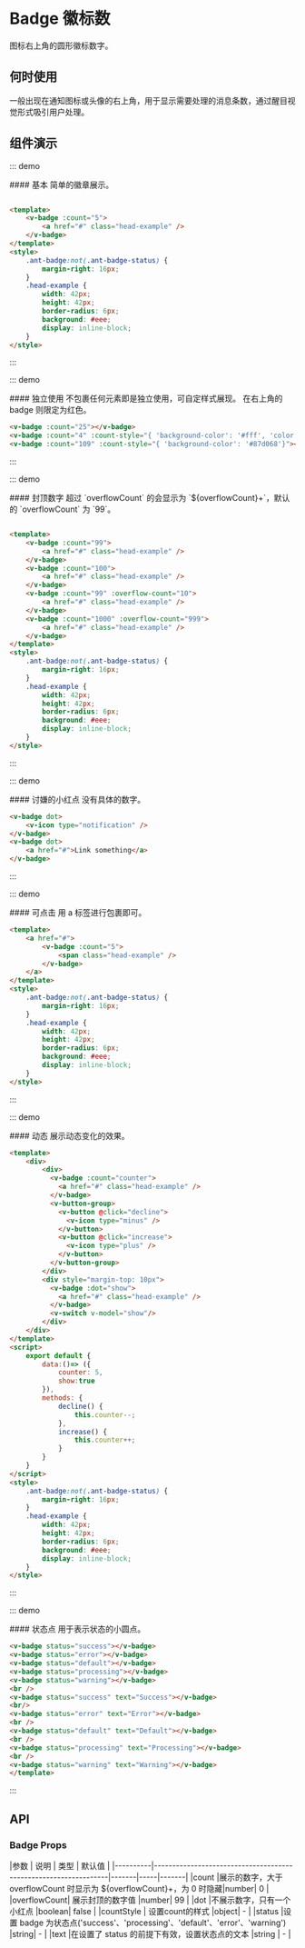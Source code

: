 <style>
    .ant-badge:not(.ant-badge-status) {
        margin-right: 16px;
    }
    .head-example {
        width: 42px;
        height: 42px;
        border-radius: 6px;
        background: #eee;
        display: inline-block;
    }
</style>
<script>
    export default {
        data:()=> ({
            counter: 5,
            //overflowCount:99,
            show:true
        }),
        methods: {
            decline() {
                this.counter--;
            },
            increase() {
                this.counter++;
            }
        }
    }
</script>
# Badge 徽标数
图标右上角的圆形徽标数字。

## 何时使用
一般出现在通知图标或头像的右上角，用于显示需要处理的消息条数，通过醒目视觉形式吸引用户处理。

## 组件演示
::: demo
<summary>
 #### 基本
 简单的徽章展示。
</summary>

```html

<template>
    <v-badge :count="5">
        <a href="#" class="head-example" />
    </v-badge>
</template>
<style>
    .ant-badge:not(.ant-badge-status) {
        margin-right: 16px;
    }
    .head-example {
        width: 42px;
        height: 42px;
        border-radius: 6px;
        background: #eee;
        display: inline-block;
    }
</style>

```
:::

::: demo
<summary>
 #### 独立使用
 不包裹任何元素即是独立使用，可自定样式展现。
 在右上角的 badge 则限定为红色。
</summary>

```html
<v-badge :count="25"></v-badge>
<v-badge :count="4" :count-style="{ 'background-color': '#fff', 'color': '#999', 'box-shadow': '0 0 0 1px #d9d9d9 inset',}"></v-badge>
<v-badge :count="109" :count-style="{ 'background-color': '#87d068'}"></v-badge>
```
:::

::: demo
<summary>
  #### 封顶数字
  超过 `overflowCount` 的会显示为 `${overflowCount}+`，默认的 `overflowCount` 为 `99`。
</summary>

```html

<template>
    <v-badge :count="99">
        <a href="#" class="head-example" />
    </v-badge>
    <v-badge :count="100">
        <a href="#" class="head-example" />
    </v-badge>
    <v-badge :count="99" :overflow-count="10">
        <a href="#" class="head-example" />
    </v-badge>
    <v-badge :count="1000" :overflow-count="999">
        <a href="#" class="head-example" />
    </v-badge>
</template>
<style>
    .ant-badge:not(.ant-badge-status) {
        margin-right: 16px;
    }
    .head-example {
        width: 42px;
        height: 42px;
        border-radius: 6px;
        background: #eee;
        display: inline-block;
    }
</style>

```
:::

::: demo
<summary>
 #### 讨嫌的小红点
 没有具体的数字。
</summary>

```html
<v-badge dot>
    <v-icon type="notification" />
</v-badge>
<v-badge dot>
    <a href="#">Link something</a>
</v-badge>
```
:::

::: demo
<summary>
 #### 可点击
 用 a 标签进行包裹即可。
</summary>

```html
<template>
    <a href="#">
        <v-badge :count="5">
            <span class="head-example" />
        </v-badge>
    </a>
</template>
<style>
    .ant-badge:not(.ant-badge-status) {
        margin-right: 16px;
    }
    .head-example {
        width: 42px;
        height: 42px;
        border-radius: 6px;
        background: #eee;
        display: inline-block;
    }
</style>
```
:::

::: demo

<summary>
 #### 动态
 展示动态变化的效果。
</summary>

```html
<template>
    <div>
        <div>
          <v-badge :count="counter">
            <a href="#" class="head-example" />
          </v-badge>
          <v-button-group>
            <v-button @click="decline">
              <v-icon type="minus" />
            </v-button>
            <v-button @click="increase">
              <v-icon type="plus" />
            </v-button>
          </v-button-group>
        </div>
        <div style="margin-top: 10px">
          <v-badge :dot="show">
            <a href="#" class="head-example" />
          </v-badge>
          <v-switch v-model="show"/>
        </div>
    </div>
</template>
<script>
    export default {
        data:()=> ({
            counter: 5,
            show:true
        }),
        methods: {
            decline() {
                this.counter--;
            },
            increase() {
                this.counter++;
            }
        }
    }
</script>
<style>
    .ant-badge:not(.ant-badge-status) {
        margin-right: 16px;
    }
    .head-example {
        width: 42px;
        height: 42px;
        border-radius: 6px;
        background: #eee;
        display: inline-block;
    }
</style>
```
:::

::: demo

<summary>
 #### 状态点
 用于表示状态的小圆点。
</summary>

```html
<v-badge status="success"></v-badge>
<v-badge status="error"></v-badge>
<v-badge status="default"></v-badge>
<v-badge status="processing"></v-badge>
<v-badge status="warning"></v-badge>
<br />
<v-badge status="success" text="Success"></v-badge>
<br/>
<v-badge status="error" text="Error"></v-badge>
<br />
<v-badge status="default" text="Default"></v-badge>
<br />
<v-badge status="processing" text="Processing"></v-badge>
<br />
<v-badge status="warning" text="Warning"></v-badge>   
</template>
```
:::

## API

### Badge Props

|参数         |  说明  |  类型  |  默认值  |
|----------|-----------------------------------------------------------------|-------|-----|-------|
|count     |展示的数字，大于 overflowCount 时显示为 ${overflowCount}+，为 0 时隐藏|number|   0  |
|overflowCount| 展示封顶的数字值    |number|  99     |
|dot       |不展示数字，只有一个小红点   |boolean|  false |
|countStyle   | 设置count的样式  |object|   - |
|status    |设置 badge 为状态点('success'、'processing'、'default'、'error'、'warning')   |string| - |
|text      |在设置了 status 的前提下有效，设置状态点的文本   |string |  -  |
